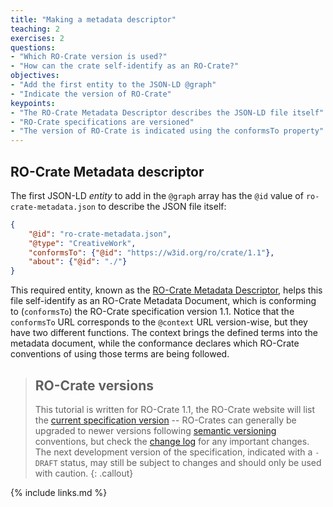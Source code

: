```yaml
---
title: "Making a metadata descriptor"
teaching: 2
exercises: 2
questions:
- "Which RO-Crate version is used?"
- "How can the crate self-identify as an RO-Crate?"
objectives:
- "Add the first entity to the JSON-LD @graph"
- "Indicate the version of RO-Crate"
keypoints:
- "The RO-Crate Metadata Descriptor describes the JSON-LD file itself"
- "RO-Crate specifications are versioned"
- "The version of RO-Crate is indicated using the conformsTo property" 
---
```


## RO-Crate Metadata descriptor 

The first JSON-LD _entity_ to add in the `@graph` array has the `@id` value of `ro-crate-metadata.json` to describe the JSON file itself:


```json
{
    "@id": "ro-crate-metadata.json",
    "@type": "CreativeWork",
    "conformsTo": {"@id": "https://w3id.org/ro/crate/1.1"},
    "about": {"@id": "./"}
}
```

This required entity, known as the [RO-Crate Metadata Descriptor](https://www.researchobject.org/ro-crate/1.1/root-data-entity.html#ro-crate-metadata-file-descriptor), helps this file self-identify as an RO-Crate Metadata Document, which is conforming to (`conformsTo`) the RO-Crate specification version 1.1. Notice that the `conformsTo` URL corresponds to the `@context` URL version-wise, but they have two different functions. The context brings the defined terms into the metadata document, while the conformance declares which RO-Crate conventions of using those terms are being followed.


> ## RO-Crate versions
>
> This tutorial is written for RO-Crate 1.1, the RO-Crate website will list the [current specification version](https://www.researchobject.org/ro-crate/specification.html) -- RO-Crates can generally be upgraded to newer versions following [semantic versioning](https://semver.org/) conventions, but check the [change log](https://www.researchobject.org/ro-crate/1.1/appendix/changelog.html) for any important changes. The next development version of the specification, indicated with a `-DRAFT` status, may still be subject to changes and should only be used with caution.
{: .callout}


{% include links.md %}

